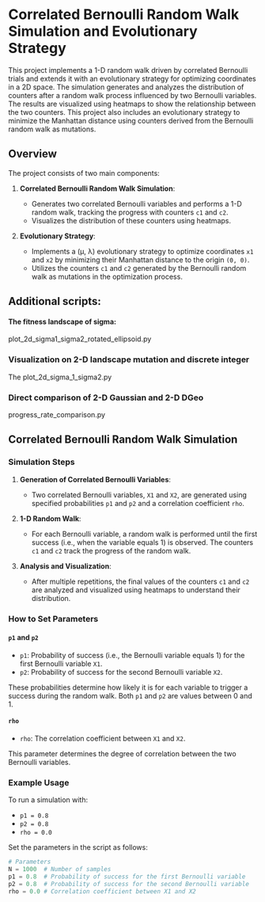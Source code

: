 # Correlated Bernoulli Random Walk Simulation and Evolutionary Strategy

This project implements a 1-D random walk driven by correlated Bernoulli trials and extends it with an evolutionary strategy for optimizing coordinates in a 2D space. The simulation generates and analyzes the distribution of counters after a random walk process influenced by two Bernoulli variables. The results are visualized using heatmaps to show the relationship between the two counters. This project also includes an evolutionary strategy to minimize the Manhattan distance using counters derived from the Bernoulli random walk as mutations.

## Overview

The project consists of two main components:

1. **Correlated Bernoulli Random Walk Simulation**: 
   - Generates two correlated Bernoulli variables and performs a 1-D random walk, tracking the progress with counters `c1` and `c2`.
   - Visualizes the distribution of these counters using heatmaps.

2. **Evolutionary Strategy**:
   - Implements a (μ, λ) evolutionary strategy to optimize coordinates `x1` and `x2` by minimizing their Manhattan distance to the origin `(0, 0)`.
   - Utilizes the counters `c1` and `c2` generated by the Bernoulli random walk as mutations in the optimization process.


## Additional scripts: 
#### The fitness landscape of sigma:
plot_2d_sigma1_sigma2_rotated_ellipsoid.py
### Visualization on 2-D landscape mutation and discrete integer
The 
plot_2d_sigma_1_sigma2.py

### Direct comparison of 2-D Gaussian and 2-D DGeo
progress_rate_comparison.py

## Correlated Bernoulli Random Walk Simulation

### Simulation Steps

1. **Generation of Correlated Bernoulli Variables**:
   - Two correlated Bernoulli variables, `X1` and `X2`, are generated using specified probabilities `p1` and `p2` and a correlation coefficient `rho`.

2. **1-D Random Walk**:
   - For each Bernoulli variable, a random walk is performed until the first success (i.e., when the variable equals 1) is observed. The counters `c1` and `c2` track the progress of the random walk.

3. **Analysis and Visualization**:
   - After multiple repetitions, the final values of the counters `c1` and `c2` are analyzed and visualized using heatmaps to understand their distribution.




### How to Set Parameters

#### `p1` and `p2`

- `p1`: Probability of success (i.e., the Bernoulli variable equals 1) for the first Bernoulli variable `X1`.
- `p2`: Probability of success for the second Bernoulli variable `X2`.

These probabilities determine how likely it is for each variable to trigger a success during the random walk. Both `p1` and `p2` are values between 0 and 1.

#### `rho`

- `rho`: The correlation coefficient between `X1` and `X2`.

This parameter determines the degree of correlation between the two Bernoulli variables.

### Example Usage

To run a simulation with:
- `p1 = 0.8`
- `p2 = 0.8`
- `rho = 0.0`

Set the parameters in the script as follows:

```python
# Parameters
N = 1000  # Number of samples
p1 = 0.8  # Probability of success for the first Bernoulli variable
p2 = 0.8  # Probability of success for the second Bernoulli variable
rho = 0.0 # Correlation coefficient between X1 and X2